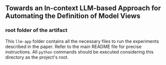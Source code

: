 ## Towards an In-context LLM-based Approach for Automating the Definition of Model Views

### root folder of the artifact

This `llm-app` folder contains all the necessary files to run the experiments described in the paper. Refer to the main README file for precise instructions. All `python` commands should be executed considering this directory as the project's root.